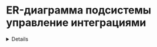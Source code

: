 # ER-диаграмма подсистемы управление интеграциями

<details>

![image](docs/images/ERArchitectureIntegrationsSubsystem.svg)

</details>